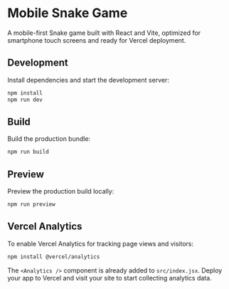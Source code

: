 # Mobile Snake Game

A mobile-first Snake game built with React and Vite, optimized for smartphone touch screens and ready for Vercel deployment.

## Development

Install dependencies and start the development server:
```bash
npm install
npm run dev
```

## Build

Build the production bundle:
```bash
npm run build
```

## Preview

Preview the production build locally:
```bash
npm run preview
```

## Vercel Analytics

To enable Vercel Analytics for tracking page views and visitors:

```bash
npm install @vercel/analytics
```

The `<Analytics />` component is already added to `src/index.jsx`. Deploy your app to Vercel and visit your site to start collecting analytics data.
